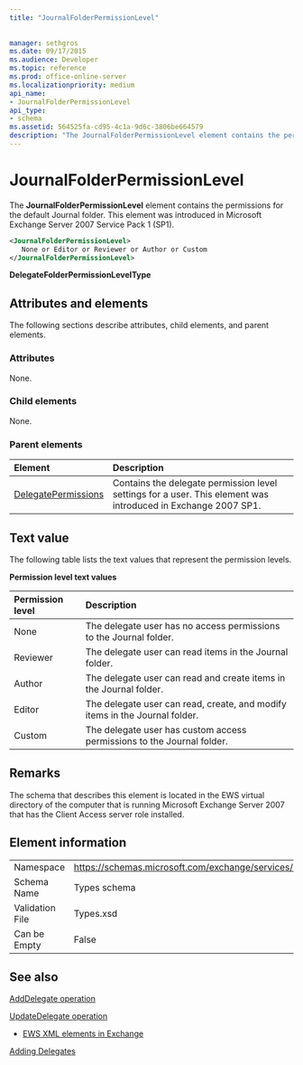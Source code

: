 ```yaml
---
title: "JournalFolderPermissionLevel"
 
 
manager: sethgros
ms.date: 09/17/2015
ms.audience: Developer
ms.topic: reference
ms.prod: office-online-server
ms.localizationpriority: medium
api_name:
- JournalFolderPermissionLevel
api_type:
- schema
ms.assetid: 564525fa-cd95-4c1a-9d6c-3806be664579
description: "The JournalFolderPermissionLevel element contains the permissions for the default Journal folder. This element was introduced in Microsoft Exchange Server 2007 Service Pack 1 (SP1)."
---
```


# JournalFolderPermissionLevel

The **JournalFolderPermissionLevel** element contains the permissions for the default Journal folder. This element was introduced in Microsoft Exchange Server 2007 Service Pack 1 (SP1). 
  
```xml
<JournalFolderPermissionLevel>
   None or Editor or Reviewer or Author or Custom
</JournalFolderPermissionLevel>
```

 **DelegateFolderPermissionLevelType**
## Attributes and elements

The following sections describe attributes, child elements, and parent elements.
  
### Attributes

None.
  
### Child elements

None.
  
### Parent elements

|**Element**|**Description**|
|:-----|:-----|
|[DelegatePermissions](delegatepermissions.md) <br/> |Contains the delegate permission level settings for a user. This element was introduced in Exchange 2007 SP1.  <br/> |
   
## Text value

The following table lists the text values that represent the permission levels.
  
**Permission level text values**

|**Permission level**|**Description**|
|:-----|:-----|
|None  <br/> |The delegate user has no access permissions to the Journal folder.  <br/> |
|Reviewer  <br/> |The delegate user can read items in the Journal folder.  <br/> |
|Author  <br/> |The delegate user can read and create items in the Journal folder.  <br/> |
|Editor  <br/> |The delegate user can read, create, and modify items in the Journal folder.  <br/> |
|Custom  <br/> |The delegate user has custom access permissions to the Journal folder.  <br/> |
   
## Remarks

The schema that describes this element is located in the EWS virtual directory of the computer that is running Microsoft Exchange Server 2007 that has the Client Access server role installed.
  
## Element information

|||
|:-----|:-----|
|Namespace  <br/> |https://schemas.microsoft.com/exchange/services/2006/types  <br/> |
|Schema Name  <br/> |Types schema  <br/> |
|Validation File  <br/> |Types.xsd  <br/> |
|Can be Empty  <br/> |False  <br/> |
   
## See also



[AddDelegate operation](adddelegate-operation.md)
  
[UpdateDelegate operation](updatedelegate-operation.md)


- [EWS XML elements in Exchange](ews-xml-elements-in-exchange.md)


[Adding Delegates](https://msdn.microsoft.com/library/3a744150-66a3-4a13-9433-793603ba5038%28Office.15%29.aspx)

